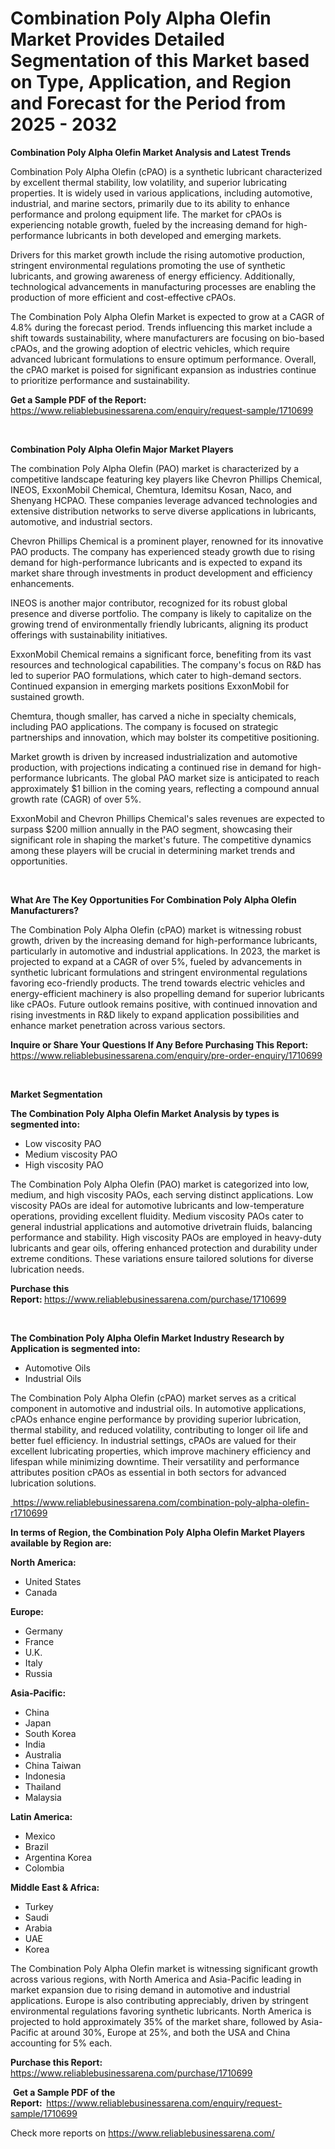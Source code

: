 <p><h1>Combination Poly Alpha Olefin Market Provides Detailed Segmentation of this Market based on Type, Application, and Region and Forecast for the Period from 2025 - 2032</h1></p><p><strong>Combination Poly Alpha Olefin Market Analysis and Latest Trends</strong></p>
<p><p>Combination Poly Alpha Olefin (cPAO) is a synthetic lubricant characterized by excellent thermal stability, low volatility, and superior lubricating properties. It is widely used in various applications, including automotive, industrial, and marine sectors, primarily due to its ability to enhance performance and prolong equipment life. The market for cPAOs is experiencing notable growth, fueled by the increasing demand for high-performance lubricants in both developed and emerging markets. </p><p>Drivers for this market growth include the rising automotive production, stringent environmental regulations promoting the use of synthetic lubricants, and growing awareness of energy efficiency. Additionally, technological advancements in manufacturing processes are enabling the production of more efficient and cost-effective cPAOs. </p><p>The Combination Poly Alpha Olefin Market is expected to grow at a CAGR of 4.8% during the forecast period. Trends influencing this market include a shift towards sustainability, where manufacturers are focusing on bio-based cPAOs, and the growing adoption of electric vehicles, which require advanced lubricant formulations to ensure optimum performance. Overall, the cPAO market is poised for significant expansion as industries continue to prioritize performance and sustainability.</p></p>
<p><strong>Get a Sample PDF of the Report:&nbsp;</strong> <a href="https://www.reliablebusinessarena.com/enquiry/request-sample/1710699?utm_campaign=1143&utm_medium=2&utm_source=Github&utm_content=ia&utm_term=10012025&utm_id=combination-poly-alpha-olefin">https://www.reliablebusinessarena.com/enquiry/request-sample/1710699</a></p>
<p>&nbsp;</p>
<p><strong>Combination Poly Alpha Olefin Major Market Players</strong></p>
<p><p>The combination Poly Alpha Olefin (PAO) market is characterized by a competitive landscape featuring key players like Chevron Phillips Chemical, INEOS, ExxonMobil Chemical, Chemtura, Idemitsu Kosan, Naco, and Shenyang HCPAO. These companies leverage advanced technologies and extensive distribution networks to serve diverse applications in lubricants, automotive, and industrial sectors.</p><p>Chevron Phillips Chemical is a prominent player, renowned for its innovative PAO products. The company has experienced steady growth due to rising demand for high-performance lubricants and is expected to expand its market share through investments in product development and efficiency enhancements. </p><p>INEOS is another major contributor, recognized for its robust global presence and diverse portfolio. The company is likely to capitalize on the growing trend of environmentally friendly lubricants, aligning its product offerings with sustainability initiatives.</p><p>ExxonMobil Chemical remains a significant force, benefiting from its vast resources and technological capabilities. The company's focus on R&D has led to superior PAO formulations, which cater to high-demand sectors. Continued expansion in emerging markets positions ExxonMobil for sustained growth.</p><p>Chemtura, though smaller, has carved a niche in specialty chemicals, including PAO applications. The company is focused on strategic partnerships and innovation, which may bolster its competitive positioning.</p><p>Market growth is driven by increased industrialization and automotive production, with projections indicating a continued rise in demand for high-performance lubricants. The global PAO market size is anticipated to reach approximately $1 billion in the coming years, reflecting a compound annual growth rate (CAGR) of over 5%.</p><p>ExxonMobil and Chevron Phillips Chemical's sales revenues are expected to surpass $200 million annually in the PAO segment, showcasing their significant role in shaping the market's future. The competitive dynamics among these players will be crucial in determining market trends and opportunities.</p></p>
<p>&nbsp;</p>
<p><strong>What Are The Key Opportunities For Combination Poly Alpha Olefin Manufacturers?</strong></p>
<p><p>The Combination Poly Alpha Olefin (cPAO) market is witnessing robust growth, driven by the increasing demand for high-performance lubricants, particularly in automotive and industrial applications. In 2023, the market is projected to expand at a CAGR of over 5%, fueled by advancements in synthetic lubricant formulations and stringent environmental regulations favoring eco-friendly products. The trend towards electric vehicles and energy-efficient machinery is also propelling demand for superior lubricants like cPAOs. Future outlook remains positive, with continued innovation and rising investments in R&D likely to expand application possibilities and enhance market penetration across various sectors.</p></p>
<p><strong>Inquire or Share Your Questions If Any Before Purchasing This Report:</strong> <a href="https://www.reliablebusinessarena.com/enquiry/pre-order-enquiry/1710699?utm_campaign=1143&utm_medium=2&utm_source=Github&utm_content=ia&utm_term=10012025&utm_id=combination-poly-alpha-olefin">https://www.reliablebusinessarena.com/enquiry/pre-order-enquiry/1710699</a></p>
<p>&nbsp;</p>
<p><strong>Market Segmentation</strong></p>
<p><strong>The Combination Poly Alpha Olefin Market Analysis by types is segmented into:</strong></p>
<p><ul><li>Low viscosity PAO</li><li>Medium viscosity PAO</li><li>High viscosity PAO</li></ul></p>
<p><p>The Combination Poly Alpha Olefin (PAO) market is categorized into low, medium, and high viscosity PAOs, each serving distinct applications. Low viscosity PAOs are ideal for automotive lubricants and low-temperature operations, providing excellent fluidity. Medium viscosity PAOs cater to general industrial applications and automotive drivetrain fluids, balancing performance and stability. High viscosity PAOs are employed in heavy-duty lubricants and gear oils, offering enhanced protection and durability under extreme conditions. These variations ensure tailored solutions for diverse lubrication needs.</p></p>
<p><strong>Purchase this Report:&nbsp;</strong><a href="https://www.reliablebusinessarena.com/purchase/1710699?utm_campaign=1143&utm_medium=2&utm_source=Github&utm_content=ia&utm_term=10012025&utm_id=combination-poly-alpha-olefin">https://www.reliablebusinessarena.com/purchase/1710699</a></p>
<p>&nbsp;</p>
<p><strong>The Combination Poly Alpha Olefin Market Industry Research by Application is segmented into:</strong></p>
<p><ul><li>Automotive Oils</li><li>Industrial Oils</li></ul></p>
<p><p>The Combination Poly Alpha Olefin (cPAO) market serves as a critical component in automotive and industrial oils. In automotive applications, cPAOs enhance engine performance by providing superior lubrication, thermal stability, and reduced volatility, contributing to longer oil life and better fuel efficiency. In industrial settings, cPAOs are valued for their excellent lubricating properties, which improve machinery efficiency and lifespan while minimizing downtime. Their versatility and performance attributes position cPAOs as essential in both sectors for advanced lubrication solutions.</p></p>
<p><a href="https://www.reliablebusinessarena.com/combination-poly-alpha-olefin-r1710699?utm_campaign=1143&utm_medium=2&utm_source=Github&utm_content=ia&utm_term=10012025&utm_id=combination-poly-alpha-olefin">&nbsp;https://www.reliablebusinessarena.com/combination-poly-alpha-olefin-r1710699</a></p>
<p><strong>In terms of Region, the Combination Poly Alpha Olefin Market Players available by Region are:</strong></p>
<p>
    <p> <strong> North America: </strong>
        <ul>
            <li>United States</li>
            <li>Canada</li>
        </ul>
        </p> 
    <p> <strong> Europe: </strong>
        <ul>
            <li>Germany</li>
            <li>France</li>
            <li>U.K.</li>
            <li>Italy</li>
            <li>Russia</li>
        </ul>
        </p> 
    <p> <strong> Asia-Pacific: </strong>
        <ul>
            <li>China</li>
            <li>Japan</li>
            <li>South Korea</li>
            <li>India</li>
            <li>Australia</li>
            <li>China Taiwan</li>
            <li>Indonesia</li>
            <li>Thailand</li>
            <li>Malaysia</li>
        </ul>
        </p> 
    <p> <strong> Latin America: </strong>
        <ul>
            <li>Mexico</li>
            <li>Brazil</li>
            <li>Argentina Korea</li>
            <li>Colombia</li>
        </ul>
        </p> 
    <p> <strong> Middle East & Africa: </strong>
        <ul>
            <li>Turkey</li>
            <li>Saudi</li>
            <li>Arabia</li>
            <li>UAE</li>
            <li>Korea</li>
        </ul>
    </p>
    </p>
<p><p>The Combination Poly Alpha Olefin market is witnessing significant growth across various regions, with North America and Asia-Pacific leading in market expansion due to rising demand in automotive and industrial applications. Europe is also contributing appreciably, driven by stringent environmental regulations favoring synthetic lubricants. North America is projected to hold approximately 35% of the market share, followed by Asia-Pacific at around 30%, Europe at 25%, and both the USA and China accounting for 5% each.</p></p>
<p><strong>Purchase this Report: </strong><a href="https://www.reliablebusinessarena.com/purchase/1710699?utm_campaign=1143&utm_medium=2&utm_source=Github&utm_content=ia&utm_term=10012025&utm_id=combination-poly-alpha-olefin">https://www.reliablebusinessarena.com/purchase/1710699</a></p>
<p>&nbsp;<strong>Get a Sample PDF of the Report:&nbsp;&nbsp;</strong><a href="https://www.reliablebusinessarena.com/enquiry/request-sample/1710699?utm_campaign=1143&utm_medium=2&utm_source=Github&utm_content=ia&utm_term=10012025&utm_id=combination-poly-alpha-olefin">https://www.reliablebusinessarena.com/enquiry/request-sample/1710699</a></p>
<p><strong></strong></p>
<p>Check more reports on <a href="https://www.reliablebusinessarena.com/?utm_campaign=1143&utm_medium=2&utm_source=Github&utm_content=ia&utm_term=10012025&utm_id=combination-poly-alpha-olefin">https://www.reliablebusinessarena.com/</a></p>